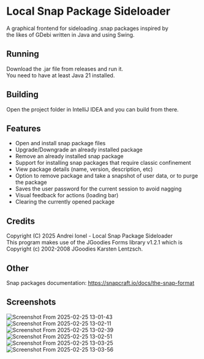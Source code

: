 # Local Snap Package Sideloader
A graphical frontend for sideloading .snap packages inspired by  
the likes of GDebi written in Java and using Swing.   
## Running
Download the .jar file from releases and run it.  
You need to have at least Java 21 installed.
## Building
Open the project folder in IntelliJ IDEA and you can build from there.  
## Features
- Open and install snap package files
- Upgrade/Downgrade an already installed package
- Remove an already installed snap package
- Support for installing snap packages that require classic confinement
- View package details (name, version, description, etc)
- Option to remove package and take a snapshot of user data, or to purge the package
- Saves the user password for the current session to avoid nagging
- Visual feedback for actions (loading bar)
- Clearing the currently opened package
## Credits
Copyright (C) 2025 Andrei Ionel - Local Snap Package Sideloader  
This program makes use of the JGoodies Forms library v1.2.1 which is Copyright (c) 2002-2008 JGoodies Karsten Lentzsch.
## Other
Snap packages documentation: https://snapcraft.io/docs/the-snap-format  
## Screenshots
![Screenshot From 2025-02-25 13-01-43](https://github.com/user-attachments/assets/fc1e01fc-ee91-49c4-a3e3-9d9477fe4acd)
![Screenshot From 2025-02-25 13-02-11](https://github.com/user-attachments/assets/0eff87d4-0ecc-4c86-8a07-5a22c6e59159)
![Screenshot From 2025-02-25 13-02-39](https://github.com/user-attachments/assets/cee7d833-9793-4dbe-8777-0e51eb59c2e4)
![Screenshot From 2025-02-25 13-02-51](https://github.com/user-attachments/assets/aacd7e03-4176-44a6-ac63-51762ebf0063)
![Screenshot From 2025-02-25 13-03-25](https://github.com/user-attachments/assets/696c64c1-7847-4e42-a21d-b8fb2e8c13b6)
![Screenshot From 2025-02-25 13-03-56](https://github.com/user-attachments/assets/4254109a-9d13-4272-9548-f9be12245049)






